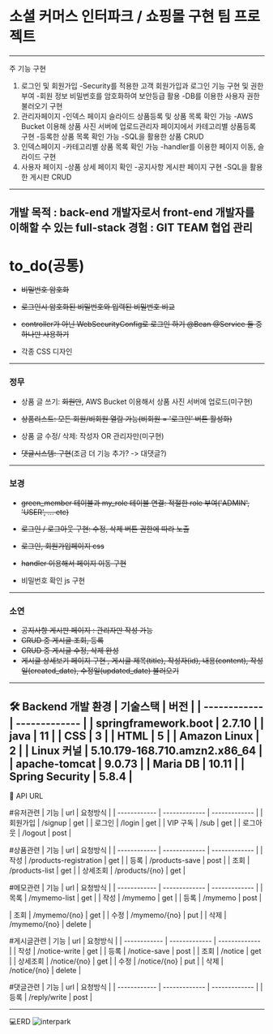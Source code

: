 # 소셜 커머스 인터파크 / 쇼핑몰 구현 팀 프로젝트
---
주 기능 구현
1. 로그인 및 회원가입 
-Security를 적용한 고객 회원가입과 로그인 기능 구현 및 권한 부여 
-회원 정보 비밀번호를 암호화하여 보안등급 활용
-DB를 이용한 사용자 권한 불러오기 구현
3. 관리자페이지 
-인덱스 페이지 슬라이드 상품등록 및 상품 목록 확인 가능 
-AWS Bucket 이용해 상품 사진 서버에 업로드관리자 페이지에서 카테고리별 상품등록 구현 
-등록한 상품 목록 확인 가능 
-SQL을 활용한 상품 CRUD 
4. 인덱스페이지 
-카테고리별 상품 목록 확인 가능 
-handler를 이용한 페이지 이동, 슬라이드 구현 
5. 사용자 페이지 
-상품 상세 페이지 확인 
-공지사항 게시판 페이지 구현 
-SQL을 활용한 게시판 CRUD
---
개발 목적
: back-end 개발자로서 front-end 개발자를 이해할 수 있는 full-stack 경험
: GIT TEAM 협업 관리
---
# to_do(공통)


- ~~비밀번호 암호화~~ 


- ~~로그인시 암호화된 비밀번호와 입력된 비밀번호 비교~~


-  ~~controller가 아닌 WebSecurityConfig로 로그인 하기 @Bean @Service 둘 중 하나만 사용하기~~

- 각종 CSS 디자인

---
### 정무

- 상품 글 쓰기: ~~회원만~~, AWS Bucket 이용해서 상품 사진 서버에 업로드(미구현)

- ~~상품리스트: 모든 회원/비회원 열람 가능(비회원 = '로그인' 버튼 활성화)~~

- 상품 글 수정/ 삭제: 작성자 OR 관리자만(미구현)

- ~~댓글시스템: 구현~~(조금 더 기능 추가? -> 대댓글?)

---
### 보경

- ~~green_member 테이블과 my_role 테이블 연결: 적절한 role 부여('ADMIN', 'USER', ... etc)~~

- ~~로그인 / 로그아웃 구현: 수정, 삭제 버튼 권한에 따라 노출~~

- ~~로그인, 회원가입페이지 css~~

- ~~handler 이용해서 페이지 이동 구현~~

- 비밀번호 확인 js 구현

---
### 소연
- ~~공지사항 게시판 페이지 : 관리자만 작성 가능~~
- ~~CRUD 중 게시글 조회, 등록~~
- ~~CRUD 중 게시글 수정, 삭제 완성~~
- ~~게시글 상세보기 페이지 구현 , 게시글 제목(title), 작성자(id), 내용(content), 작성일(created_date), 수정일(updated_date) 불러오기~~
---
🛠 Backend 개발 환경
| 기술스택 | 버전 |
| ------------ | ------------- |
| springframework.boot | 2.7.10 |
| java | 11 |
| CSS | 3 |
| HTML | 5 |
| Amazon Linux | 2 |
| Linux 커널 | 5.10.179-168.710.amzn2.x86_64 |
| apache-tomcat | 9.0.73 |
| Maria DB | 10.11 |
| Spring Security | 5.8.4 |
---
👏 API URL

#유저관련
| 기능 | url | 요청방식 |
| ------------ | ------------- | ------------- |
| 회원가입 | /signup | get |
| 로그인 | /login | get |
| VIP 구독 | /sub | get |
| 로그아웃 | /logout | post |

#상품관련
| 기능 | url | 요청방식 |
| ------------ | ------------- | ------------- |
| 작성 | /products-registration | get |
| 등록 | /products-save | post |
| 조회 | /products-list | get |
| 상세조회 | /products/{no} | get |

#메모관련
| 기능 | url | 요청방식 |
| ------------ | ------------- | ------------- |
| 목록 | /mymemo-list | get |
| 작성 | /mymemo | get |
| 등록 | /mymemo | post |

| 조회 | /mymemo/{no} | get |
| 수정 | /mymemo/{no} | put |
| 삭제 | /mymemo/{no} | delete |

#게시글관련
| 기능 | url | 요청방식 |
| ------------ | ------------- | ------------- |
| 작성 | /notice-write | get |
| 등록 | /notice-save | post |
| 조회 | /notice | get |
| 상세조회 | /notice/{no} | get |
| 수정 | /notice/{no} | put |
| 삭제 | /notice/{no} | delete |

#댓글관련
| 기능 | url | 요청방식 |
| ------------ | ------------- | ------------- |
| 등록 | /reply/write | post |

---
💻ERD
![interpark](https://github.com/sxxye0nz/interpark/assets/105630255/281ea6fa-90a4-47b5-9206-7bc2ab1a4cf4)

